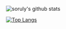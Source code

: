 ![soruly's github stats](https://github-readme-stats.vercel.app/api?username=soruly&show_icons=true)

[![Top Langs](https://github-readme-stats.vercel.app/api/top-langs/?username=soruly&layout=compact&langs_count=12)](https://github-readme-stats.vercel.app/api/top-langs/?username=soruly&layout=compact&langs_count=12)

<!--
**soruly/soruly** is a ✨ _special_ ✨ repository because its `README.md` (this file) appears on your GitHub profile.

Here are some ideas to get you started:

- 🔭 I’m currently working on ...
- 🌱 I’m currently learning ...
- 👯 I’m looking to collaborate on ...
- 🤔 I’m looking for help with ...
- 💬 Ask me about ...
- 📫 How to reach me: ...
- 😄 Pronouns: ...
- ⚡ Fun fact: ...
-->

